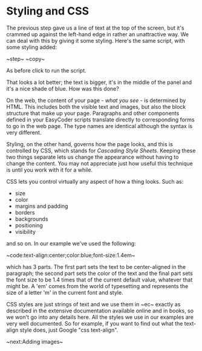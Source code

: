 # Styling and CSS #
The previous step gave us a line of text at the top of the screen, but it's crammed up against the left-hand edge in rather an unattractive way. We can deal with this by giving it some styling. Here's the same script, with some styling added:

~step~
~copy~

As before click  to run the script.

That looks a lot better; the text is bigger, it's in the middle of the panel and it's a nice shade of blue. How was this done?

On the web, the content of your page - _what you see_ - is determined by HTML. This includes both the visible text and images, but also the block structure that make up your page. Paragraphs and other components defined in your EasyCoder scripts translate directly to corresponding forms to go in the web page. The type names are identical although the syntax is very different.

Styling, on the other hand, governs how the page looks, and this is controlled by CSS, which stands for _Cascading Style Sheets_. Keeping these two things separate lets us change the appearance without having to change the content. You may not appreciate just how useful this technique is until you work with it for a while.

CSS lets you control virtually any aspect of how a thing looks. Such as:

- size
- color
- margins and padding
- borders
- backgrounds
- positioning
- visibility

and so on. In our example we've used the following:

~code:text-align:center;color:blue;font-size:1.4em~

which has 3 parts. The first part sets the text to be center-aligned in the paragraph; the second part sets the color of the text and the final part sets the font size to be 1.4 times that of the current default value, whatever that might be. A 'em' comes from the world of typesetting and represents the size of a letter 'm' in the current font and style.

CSS styles are just strings of text and we use them in ~ec~ exactly as described in the extensive documentation available online and in books, so we won't go into any details here. All the styles we use in our examples are very well documented. So for example, if you want to find out what the text-align style does, just Google "css text-align".

~next:Adding images~
